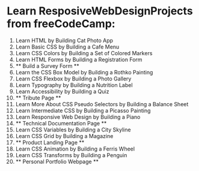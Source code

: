 # Learn ResposiveWebDesignProjects from freeCodeCamp:

1. Learn HTML by Building Cat Photo App
2. Learn Basic CSS by Building a Cafe Menu
3. Learn CSS Colors by Building a Set of Colored Markers
4. Learn HTML Forms by Building a Registration Form
5. ** Build a Survey Form **
6. Learn the CSS Box Model by Building a Rothko Painting
7. Learn CSS Flexbox by Building a Photo Gallery
8. Learn Typography by Building a Nutrition Label
9. Learn Accessibility by Building a Quiz
10. ** Tribute Page **
11. Learn More About CSS Pseudo Selectors by Building a Balance Sheet
12. Learn Intermediate CSS by Building a Picasso Painting
13. Learn Responsive Web Design by Building a Piano
14. ** Technical Documentation Page ** 
15. Learn CSS Variables by Building a City Skyline
16. Learn CSS Grid by Building a Magazine
17. ** Product Landing Page ** 
18. Learn CSS Animation by Building a Ferris Wheel
19. Learn CSS Transforms by Building a Penguin
20. ** Personal Portfolio Webpage **

